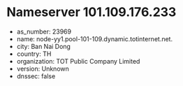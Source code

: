 # Nameserver 101.109.176.233

* as_number: 23969
* name: node-yy1.pool-101-109.dynamic.totinternet.net.
* city: Ban Nai Dong
* country: TH
* organization: TOT Public Company Limited
* version: Unknown
* dnssec: false
